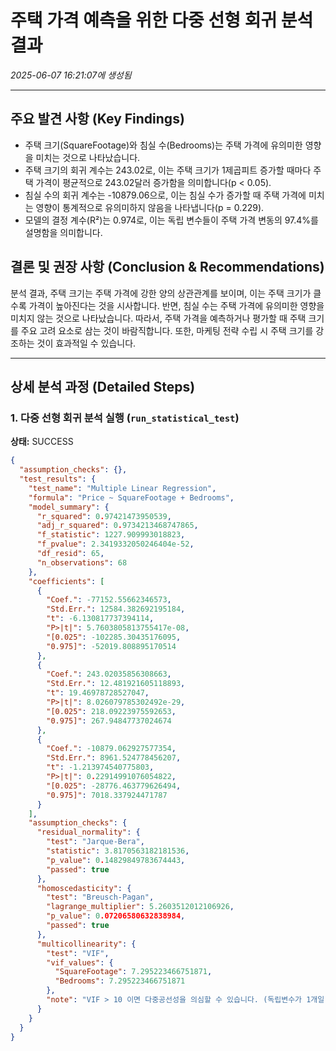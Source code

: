 # 주택 가격 예측을 위한 다중 선형 회귀 분석 결과
_2025-06-07 16:21:07에 생성됨_

---

## 주요 발견 사항 (Key Findings)
- 주택 크기(SquareFootage)와 침실 수(Bedrooms)는 주택 가격에 유의미한 영향을 미치는 것으로 나타났습니다.
- 주택 크기의 회귀 계수는 243.02로, 이는 주택 크기가 1제곱피트 증가할 때마다 주택 가격이 평균적으로 243.02달러 증가함을 의미합니다(p < 0.05).
- 침실 수의 회귀 계수는 -10879.06으로, 이는 침실 수가 증가할 때 주택 가격에 미치는 영향이 통계적으로 유의미하지 않음을 나타냅니다(p = 0.229).
- 모델의 결정 계수(R²)는 0.974로, 이는 독립 변수들이 주택 가격 변동의 97.4%를 설명함을 의미합니다.


## 결론 및 권장 사항 (Conclusion & Recommendations)
분석 결과, 주택 크기는 주택 가격에 강한 양의 상관관계를 보이며, 이는 주택 크기가 클수록 가격이 높아진다는 것을 시사합니다. 반면, 침실 수는 주택 가격에 유의미한 영향을 미치지 않는 것으로 나타났습니다. 따라서, 주택 가격을 예측하거나 평가할 때 주택 크기를 주요 고려 요소로 삼는 것이 바람직합니다. 또한, 마케팅 전략 수립 시 주택 크기를 강조하는 것이 효과적일 수 있습니다.

---

## 상세 분석 과정 (Detailed Steps)

### 1. 다중 선형 회귀 분석 실행 (`run_statistical_test`)
**상태:** SUCCESS

```json
{
  "assumption_checks": {},
  "test_results": {
    "test_name": "Multiple Linear Regression",
    "formula": "Price ~ SquareFootage + Bedrooms",
    "model_summary": {
      "r_squared": 0.97421473950539,
      "adj_r_squared": 0.9734213468747865,
      "f_statistic": 1227.909993018823,
      "f_pvalue": 2.3419332050246404e-52,
      "df_resid": 65,
      "n_observations": 68
    },
    "coefficients": [
      {
        "Coef.": -77152.55662346573,
        "Std.Err.": 12584.382692195184,
        "t": -6.130817737394114,
        "P>|t|": 5.7603805813755417e-08,
        "[0.025": -102285.30435176095,
        "0.975]": -52019.808895170514
      },
      {
        "Coef.": 243.02035856308663,
        "Std.Err.": 12.481921605118893,
        "t": 19.46978728527047,
        "P>|t|": 8.026079785302492e-29,
        "[0.025": 218.09223975592653,
        "0.975]": 267.94847737024674
      },
      {
        "Coef.": -10879.062927577354,
        "Std.Err.": 8961.524778456207,
        "t": -1.213974540775803,
        "P>|t|": 0.22914991076054822,
        "[0.025": -28776.463779626494,
        "0.975]": 7018.337924471787
      }
    ],
    "assumption_checks": {
      "residual_normality": {
        "test": "Jarque-Bera",
        "statistic": 3.8170563182181536,
        "p_value": 0.14829849783674443,
        "passed": true
      },
      "homoscedasticity": {
        "test": "Breusch-Pagan",
        "lagrange_multiplier": 5.2603512012106926,
        "p_value": 0.07206580632838984,
        "passed": true
      },
      "multicollinearity": {
        "test": "VIF",
        "vif_values": {
          "SquareFootage": 7.295223466751871,
          "Bedrooms": 7.295223466751871
        },
        "note": "VIF > 10 이면 다중공선성을 의심할 수 있습니다. (독립변수가 1개일 때는 계산되지 않습니다.)"
      }
    }
  }
}
```